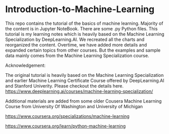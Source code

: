 # Introduction-to-Machine-Learning
This repo contains the tutorial of the basics of machine learning. Majority of the content is in Jupyter NoteBook. There are some .py Python files.
This tutorial is my learning notes which is heavily based on the Machine Learning Specialization by DeepLearning.AI. We recreated all the charts and reorganized the content.
Overtime, we have added more details and expanded certain topics from other courses. But the examples and sample data mainly comes from the Machine Learning Specialization course. 

Acknowledgement:

The original tutorial is heavily based on the Machine Learning Specialization and earlier Machine Learning Certificate Course offered by DeepLearning.AI and Stanford Univerity. Please checkout the details here. https://www.deeplearning.ai/courses/machine-learning-specialization/

Additional materials are added from some older Cousera Machine Learning Course from University Of Washington and University of Michigan

https://www.coursera.org/specializations/machine-learning

https://www.coursera.org/learn/python-machine-learning
